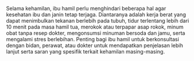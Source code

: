 
Selama kehamilan, ibu hamil perlu menghindari beberapa hal agar kesehatan ibu dan janin tetap terjaga. Diantaranya adalah kerja berat yang dapat menimbulkan tekanan berlebih pada tubuh, tidur terlentang lebih dari 10 menit pada masa hamil tua, merokok atau terpapar asap rokok, minum obat tanpa resep dokter, mengonsumsi minuman bersoda dan jamu, serta mengalami stres berlebihan. Penting bagi ibu hamil untuk berkonsultasi dengan bidan, perawat, atau dokter untuk mendapatkan penjelasan lebih lanjut serta saran yang spesifik terkait kehamilan masing-masing.